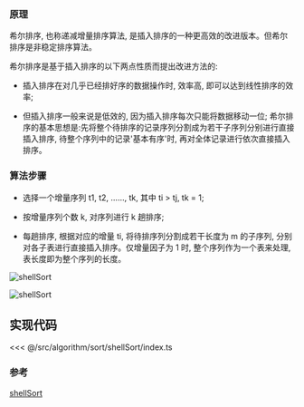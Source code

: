 ### 原理

希尔排序, 也称递减增量排序算法, 是插入排序的一种更高效的改进版本。但希尔排序是非稳定排序算法。

希尔排序是基于插入排序的以下两点性质而提出改进方法的:

- 插入排序在对几乎已经排好序的数据操作时, 效率高, 即可以达到线性排序的效率;

- 但插入排序一般来说是低效的, 因为插入排序每次只能将数据移动一位;
希尔排序的基本思想是:先将整个待排序的记录序列分割成为若干子序列分别进行直接插入排序, 待整个序列中的记录'基本有序'时, 再对全体记录进行依次直接插入排序。



### 算法步骤

- 选择一个增量序列 t1, t2, ……, tk, 其中 ti > tj, tk = 1;

- 按增量序列个数 k, 对序列进行 k 趟排序;

- 每趟排序, 根据对应的增量 ti, 将待排序列分割成若干长度为 m 的子序列, 分别对各子表进行直接插入排序。仅增量因子为 1 时, 整个序列作为一个表来处理, 表长度即为整个序列的长度。

![shellSort](@images/src/algorithm/sort/shellSort//images/shellSort.gif)

![shellSort](@images/src/algorithm/sort/shellSort/images/shellSort.png)

## 实现代码

<<< @/src/algorithm/sort/shellSort/index.ts

### 参考

[shellSort](https://github.com/Rain120/JS-Sorting-Algorithm/blob/master/4.shellSort.md)
